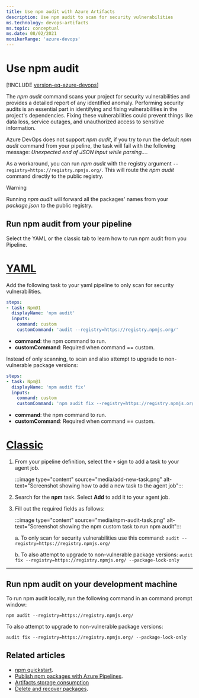 ```yaml
---
title: Use npm audit with Azure Artifacts
description: Use npm audit to scan for security vulnerabilities
ms.technology: devops-artifacts
ms.topic: conceptual
ms.date: 08/02/2021
monikerRange: 'azure-devops'
---
```


# Use npm audit

[!INCLUDE [version-eq-azure-devops](../../includes/version-eq-azure-devops.md)]

The *npm audit* command scans your project for security vulnerabilities and provides a detailed report of any identified anomaly. Performing security audits is an essential part in identifying and fixing vulnerabilities in the project's dependencies. Fixing these vulnerabilities could prevent things like data loss, service outages, and unauthorized access to sensitive information.

Azure DevOps does not support *npm audit*, if you try to run the default *npm audit* command from your pipeline, the task will fail with the following message: *Unexpected end of JSON input while parsing...*.

As a workaround, you can run *npm audit* with the registry argument `--registry=https://registry.npmjs.org/`. This will route the *npm audit* command directly to the public registry.

>[!WARNING]
> Running *npm audit* will forward all the packages' names from your *package.json* to the public registry.

## Run npm audit from your pipeline

Select the YAML or the classic tab to learn how to run npm audit from you Pipeline.

# [YAML](#tab/yaml)

Add the following task to your yaml pipeline to only scan for security vulnerabilities.

```yaml
steps:
- task: Npm@1
  displayName: 'npm audit'
  inputs:
    command: custom
    customCommand: 'audit --registry=https://registry.npmjs.org/'
```
- **command**: the npm command to run.
- **customCommand**: Required when command == custom.

Instead of only scanning, to scan and also attempt to upgrade to non-vulnerable package versions:

```yaml
steps:
- task: Npm@1
  displayName: 'npm audit fix'
  inputs:
    command: custom
    customCommand: 'npm audit fix --registry=https://registry.npmjs.org/ --package-lock-only'
```

- **command**: the npm command to run.
- **customCommand**: Required when command == custom.

# [Classic](#tab/classic)

1. From your pipeline definition, select the `+` sign to add a task to your agent job.

    :::image type="content" source="media/add-new-task.png" alt-text="Screenshot showing how to add a new task to the agent job":::

1. Search for the **npm** task. Select **Add** to add it to your agent job.

1. Fill out the required fields as follows:

    :::image type="content" source="media/npm-audit-task.png" alt-text="Screenshot showing the npm custom task to run npm audit":::

    a. To only scan for security vulnerabilities use this command:
```audit --registry=https://registry.npmjs.org/```

    b. To also attempt to upgrade to non-vulnerable package versions:
```audit fix --registry=https://registry.npmjs.org/ --package-lock-only```
---

## Run npm audit on your development machine

To run npm audit locally, run the following command in an command prompt window:

```Command
npm audit --registry=https://registry.npmjs.org/
```

To also attempt to upgrade to non-vulnerable package versions:

```Command
audit fix --registry=https://registry.npmjs.org/ --package-lock-only
```

## Related articles

- [npm quickstart](../get-started-npm.md).
- [Publish npm packages with Azure Pipelines](../../pipelines/artifacts/npm.md).
- [Artifacts storage consumption](../artifact-storage.md)
- [Delete and recover packages](../how-to/delete-and-recover-packages.md).

